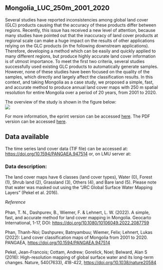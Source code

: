 ## Mongolia_LUC_250m_2001_2020

Several studies have reported inconsistencies among global land cover (GLC) products causing that the accuracy of these products differ between regions. Recently, this issue has received a new level of attention, because many studies have pointed out that the inaccuracy of land cover products at regional scale can make a huge impact on the results of other applications relying on the GLC products (in the following downstream applications). Therefore, developing a method which can be easily and quickly applied to many different regions, but produce highly accurate land cover information is of utmost importance. To meet the first two criteria, several studies successfully used existing GLC products to automatically generate samples. However, none of these studies have been focused on the quality of the samples, which directly and largely affect the classification results. In this context, and taking Mongolia as a case study, we proposed a simple, fast, and accurate method to produce annual land cover maps with 250 m spatial resolution for entire Mongolia over a period of 20 years, from 2001 to 2020. 

The overview of the study is shown in the figure below: <br> 
<img src='https://github.com/thanhnoiphan/Mongolia_LUC_250m_2001_2020/blob/main/Figure_1.jpg' widht='750'> <br> 

For more information, the eprint version can be accessed [here](https://www.tandfonline.com/eprint/FICFII45ACZEY4ZJ6FFN/full?target=10.1080/10106049.2022.2087759). The PDF version can be accessed [here](https://github.com/thanhnoiphan/Mongolia_LUC_250m_2001_2020/blob/main/simple_fast_and_accurate_LUC.pdf).  

## Data available 

The time series land cover data (TIF file) can be accessed at: https://doi.org/10.1594/PANGAEA.947514
or, on LMU server at: 

### Data description: 
The land cover maps have 6 classes (land cover types), Water (0), Forest (1), Shrub land (2), Grassland (3), Others (4), and Bare land (5). Please note that water was masked out using the “JRC Global Surface Water Mapping Layers” (Pekel et al. 2016). 


*Reference* <br>  
Phan, T. N., Dashpurev, B., Wiemer, F. & Lehnert, L. W. (2022). A simple, fast, and accurate method for land cover mapping in Mongolia. Geocarto International, 1-17, DOI: https://doi.org/10.1080/10106049.2022.2087759

Phan, Thanh-Noi; Dashpurev, Batnyambuu; Wiemer, Felix; Lehnert, Lukas (2022): Land cover classification maps of Mongolia from 2001 to 2020. PANGAEA, https://doi.org/10.1594/PANGAEA.947514

Pekel, Jean-Francois; Cottam, Andrew; Gorelick, Noel; Belward, Alan S (2016): High-resolution mapping of global surface water and its long-term changes. Nature, 540(7633), 418-422, https://doi.org/10.1038/nature20584
